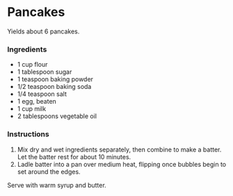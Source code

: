 # Pancakes

Yields about 6 pancakes.

### Ingredients

- 1 cup flour
- 1 tablespoon sugar
- 1 teaspoon baking powder
- 1/2 teaspoon baking soda
- 1/4 teaspoon salt
- 1 egg, beaten
- 1 cup milk
- 2 tablespoons vegetable oil

### Instructions

1. Mix dry and wet ingredients separately, then combine to make a batter. Let the batter rest for about 10 minutes.
2. Ladle batter into a pan over medium heat, flipping once bubbles begin to set around the edges.

Serve with warm syrup and butter.
